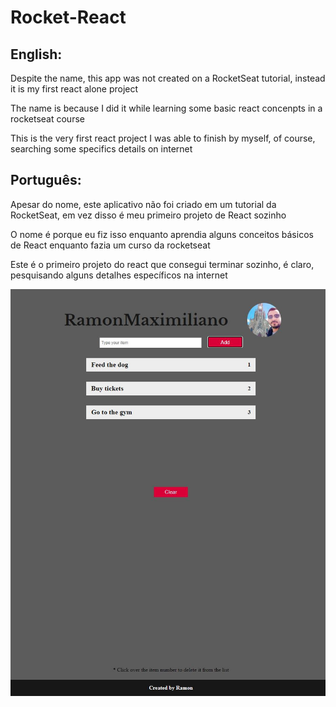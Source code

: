 # Rocket-React

## English:

Despite the name, this app was not created on a RocketSeat tutorial, instead it is my first react alone project

The name is because I did it while learning some basic react concenpts in a rocketseat course 

This is the very first react project I was able to finish by myself, of course, searching some specifics details on internet 

## Português:

Apesar do nome, este aplicativo não foi criado em um tutorial da RocketSeat, em vez disso é meu primeiro projeto de React sozinho

O nome é porque eu fiz isso enquanto aprendia alguns conceitos básicos de React enquanto fazia um curso da rocketseat

Este é o primeiro projeto do react que consegui terminar sozinho, é claro, pesquisando alguns detalhes específicos na internet

![My Image](react-alone.JPG)


